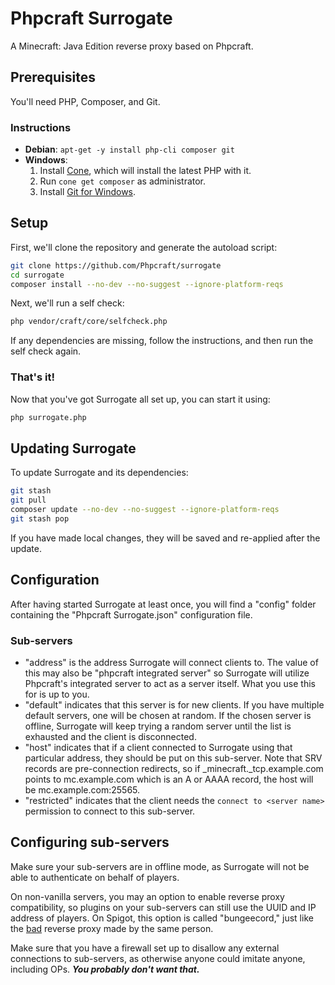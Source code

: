 # Phpcraft Surrogate

A Minecraft: Java Edition reverse proxy based on Phpcraft.

## Prerequisites

You'll need PHP, Composer, and Git.

### Instructions

- **Debian**: `apt-get -y install php-cli composer git`
- **Windows**:
  1. Install [Cone](https://getcone.org), which will install the latest PHP with it.
  2. Run `cone get composer` as administrator.
  3. Install [Git for Windows](https://git-scm.com/download/win).

## Setup

First, we'll clone the repository and generate the autoload script:

```Bash
git clone https://github.com/Phpcraft/surrogate
cd surrogate
composer install --no-dev --no-suggest --ignore-platform-reqs
```

Next, we'll run a self check:

```Bash
php vendor/craft/core/selfcheck.php
```

If any dependencies are missing, follow the instructions, and then run the self check again.

### That's it!

Now that you've got Surrogate all set up, you can start it using:

```Bash
php surrogate.php
```

## Updating Surrogate

To update Surrogate and its dependencies:

``` Bash
git stash
git pull
composer update --no-dev --no-suggest --ignore-platform-reqs
git stash pop
``` 

If you have made local changes, they will be saved and re-applied after the update.

## Configuration

After having started Surrogate at least once, you will find a "config" folder containing the "Phpcraft Surrogate.json" configuration file.

### Sub-servers

- "address" is the address Surrogate will connect clients to. The value of this may also be "phpcraft integrated server" so Surrogate will utilize Phpcraft's integrated server to act as a server itself. What you use this for is up to you.
- "default" indicates that this server is for new clients. If you have multiple default servers, one will be chosen at random. If the chosen server is offline, Surrogate will keep trying a random server until the list is exhausted and the client is disconnected.
- "host" indicates that if a client connected to Surrogate using that particular address, they should be put on this sub-server. Note that SRV records are pre-connection redirects, so if _minecraft._tcp.example.com points to mc.example.com which is an A or AAAA record, the host will be mc.example.com:25565.
- "restricted" indicates that the client needs the `connect to <server name>` permission to connect to this sub-server.

## Configuring sub-servers

Make sure your sub-servers are in offline mode, as Surrogate will not be able to authenticate on behalf of players.

On non-vanilla servers, you may an option to enable reverse proxy compatibility, so plugins on your sub-servers can still use the UUID and IP address of players. On Spigot, this option is called "bungeecord," just like the [bad](https://twitter.com/timmyRSde/status/1163853751033225216) reverse proxy made by the same person.

Make sure that you have a firewall set up to disallow any external connections to sub-servers, as otherwise anyone could imitate anyone, including OPs. ***You probably don't want that.***
